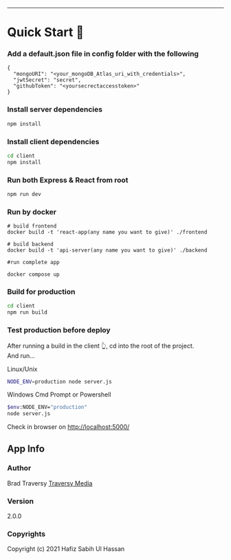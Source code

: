 
---

# Quick Start 🚀

### Add a default.json file in config folder with the following

```
{
  "mongoURI": "<your_mongoDB_Atlas_uri_with_credentials>",
  "jwtSecret": "secret",
  "githubToken": "<yoursecrectaccesstoken>"
}
```

### Install server dependencies

```bash
npm install
```

### Install client dependencies

```bash
cd client
npm install
```

### Run both Express & React from root

```bash
npm run dev
```

### Run by docker

```
# build frontend 
docker build -t 'react-app(any name you want to give)' ./frontend

# build backend 
docker build -t 'api-server(any name you want to give)' ./backend

#run complete app

docker compose up
```
### Build for production

```bash
cd client
npm run build
```

### Test production before deploy

After running a build in the client 👆, cd into the root of the project.  
And run...

Linux/Unix 
```bash
NODE_ENV=production node server.js
```
Windows Cmd Prompt or Powershell 
```bash
$env:NODE_ENV="production"
node server.js
```

Check in browser on [http://localhost:5000/](http://localhost:5000/)

## App Info

### Author

Brad Traversy
[Traversy Media](http://www.traversymedia.com)

### Version

2.0.0

### Copyrights

Copyright (c) 2021 Hafiz Sabih Ul Hassan

